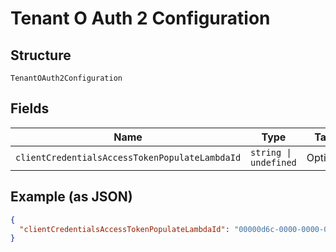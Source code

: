 
# Tenant O Auth 2 Configuration

## Structure

`TenantOAuth2Configuration`

## Fields

| Name | Type | Tags | Description |
|  --- | --- | --- | --- |
| `clientCredentialsAccessTokenPopulateLambdaId` | `string \| undefined` | Optional | - |

## Example (as JSON)

```json
{
  "clientCredentialsAccessTokenPopulateLambdaId": "00000d6c-0000-0000-0000-000000000000"
}
```

